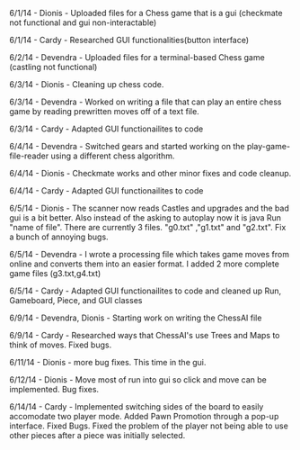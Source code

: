 6/1/14 - Dionis - Uploaded files for a Chess game that is a gui (checkmate not functional and gui non-interactable)

6/1/14 - Cardy - Researched GUI functionalities(button interface)

6/2/14 - Devendra - Uploaded files for a terminal-based Chess game (castling not functional)

6/3/14 - Dionis - Cleaning up chess code.

6/3/14 - Devendra - Worked on writing a file that can play an entire chess game by reading prewritten moves off of a text file.

6/3/14 - Cardy - Adapted GUI functionailites to code

6/4/14 - Devendra - Switched gears and started working on the play-game-file-reader using a different chess algorithm.

6/4/14 - Dionis - Checkmate works and other minor fixes and code cleanup.

6/4/14 - Cardy - Adapted GUI functionailites to code

6/5/14 - Dionis - The scanner now reads Castles and upgrades and the bad gui  is a  bit better. Also instead of the asking to autoplay now it is java Run "name of file".
There are currently 3 files. "g0.txt" ,"g1.txt" and "g2.txt". Fix a bunch of annoying bugs.

6/5/14 - Devendra - I wrote a processing file which takes game moves from online and converts them into an easier format.
I added 2 more complete game files (g3.txt,g4.txt) 

6/5/14 - Cardy - Adapted GUI functionailites to code and cleaned up Run, Gameboard, Piece, and GUI classes

6/9/14 - Devendra, Dionis - Starting work on writing the ChessAI file

6/9/14 - Cardy - Researched ways that ChessAI's use Trees and Maps to think of moves. Fixed bugs.

6/11/14 - Dionis - more bug fixes. This time in the gui.

6/12/14 - Dionis - Move most of run into gui so click and move can be implemented. Bug fixes.

6/14/14 - Cardy - Implemented switching sides of the board to easily accomodate two player mode. Added Pawn Promotion through a pop-up interface. Fixed Bugs. Fixed the problem of the player not being able to use other pieces after a piece was initially selected.
